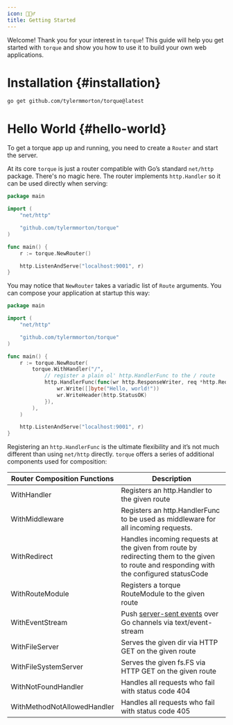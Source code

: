 ```yaml
---
icon: 🏃🏻‍♂️
title: Getting Started
---
```


Welcome! Thank you for your interest in `torque`! This guide will help you get started with `torque` and show you how to use it to build your own web applications.

# Installation {#installation}

```shell
go get github.com/tylermmorton/torque@latest
```

# Hello World {#hello-world}

To get a torque app up and running, you need to create a `Router` and start the server.

At its core `torque` is just a router compatible with Go’s standard `net/http` package. There's no magic here. The router implements `http.Handler` so it can be used directly when serving:

```go
package main

import (
    "net/http"

    "github.com/tylermmorton/torque"
)

func main() {
    r := torque.NewRouter()

    http.ListenAndServe("localhost:9001", r)
}
```

You may notice that `NewRouter` takes a variadic list of `Route` arguments. You can compose your application at startup this way:

```go
package main

import (
    "net/http"

    "github.com/tylermmorton/torque"
)

func main() {
    r := torque.NewRouter(
        torque.WithHandler("/",
            // register a plain ol' http.HandlerFunc to the / route
            http.HandlerFunc(func(wr http.ResponseWriter, req *http.Request) {
                wr.Write([]byte("Hello, world!"))
                wr.WriteHeader(http.StatusOK)
            }),
        ),
    )

    http.ListenAndServe("localhost:9001", r)
}
```

Registering an `http.HandlerFunc` is the ultimate flexibility and it’s not much different than using `net/http` directly. `torque` offers a series of additional components used for composition:

| Router Composition Functions | Description                                                                                                                                                    |
|------------------------------|----------------------------------------------------------------------------------------------------------------------------------------------------------------|
| WithHandler                  | Registers an http.Handler to the given route                                                                                                                   |
| WithMiddleware               | Registers an http.HandlerFunc to be used as middleware for all incoming requests.                                                                              |
| WithRedirect                 | Handles incoming requests at the given from route by redirecting them to the given to route and responding with the configured statusCode                      |
| WithRouteModule              | Registers a torque RouteModule to the given route                                                                                                              |
| WithEventStream              | Push [server-sent events](https://developer.mozilla.org/en-US/docs/Web/API/Server-sent_events/Using_server-sent_events) over Go channels via text/event-stream |
| WithFileServer               | Serves the given dir via HTTP GET on the given route                                                                                                           |
| WithFileSystemServer         | Serves the given fs.FS via HTTP GET on the given route                                                                                                         |
| WithNotFoundHandler          | Handles all requests who fail with status code 404                                                                                                             |
| WithMethodNotAllowedHandler  | Handles all requests who fail with status code 405                                                                                                             |
